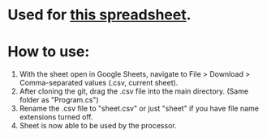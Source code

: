 # Used for [this spreadsheet](https://docs.google.com/spreadsheets/d/1-4AHcoC87nNvgFR2N41UzlZmeTx6XAMbG7OPKYUJ_5g/edit?usp=sharing).

# How to use:
1. With the sheet open in Google Sheets, navigate to File > Download > Comma-separated values (.csv, current sheet).
2. After cloning the git, drag the .csv file into the main directory.
  (Same folder as "Program.cs")
3. Rename the .csv file to "sheet.csv" or just "sheet" if you have file name extensions turned off.
4. Sheet is now able to be used by the processor.
